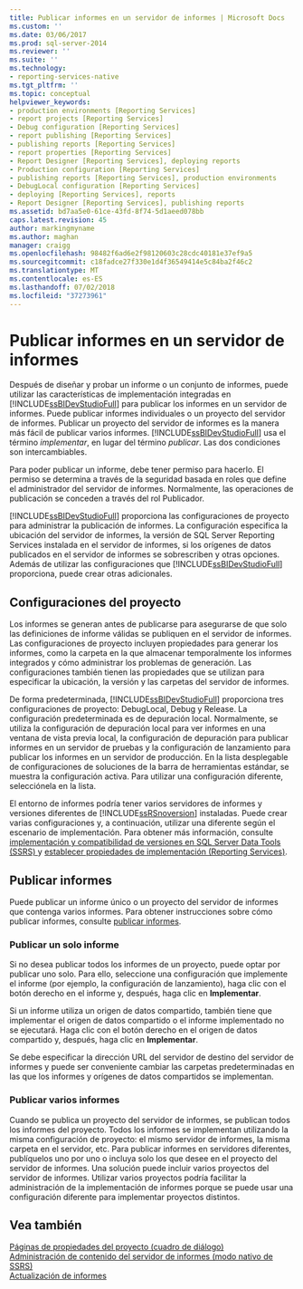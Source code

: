 ```yaml
---
title: Publicar informes en un servidor de informes | Microsoft Docs
ms.custom: ''
ms.date: 03/06/2017
ms.prod: sql-server-2014
ms.reviewer: ''
ms.suite: ''
ms.technology:
- reporting-services-native
ms.tgt_pltfrm: ''
ms.topic: conceptual
helpviewer_keywords:
- production environments [Reporting Services]
- report projects [Reporting Services]
- Debug configuration [Reporting Services]
- report publishing [Reporting Services]
- publishing reports [Reporting Services]
- report properties [Reporting Services]
- Report Designer [Reporting Services], deploying reports
- Production configuration [Reporting Services]
- publishing reports [Reporting Services], production environments
- DebugLocal configuration [Reporting Services]
- deploying [Reporting Services], reports
- Report Designer [Reporting Services], publishing reports
ms.assetid: bd7aa5e0-61ce-43fd-8f74-5d1aeed078bb
caps.latest.revision: 45
author: markingmyname
ms.author: maghan
manager: craigg
ms.openlocfilehash: 98482f6ad6e2f98120603c28cdc40181e37ef9a5
ms.sourcegitcommit: c18fadce27f330e1d4f36549414e5c84ba2f46c2
ms.translationtype: MT
ms.contentlocale: es-ES
ms.lasthandoff: 07/02/2018
ms.locfileid: "37273961"
---
```

# <a name="publishing-reports-to-a-report-server"></a>Publicar informes en un servidor de informes
  Después de diseñar y probar un informe o un conjunto de informes, puede utilizar las características de implementación integradas en [!INCLUDE[ssBIDevStudioFull](../../includes/ssbidevstudiofull-md.md)] para publicar los informes en un servidor de informes. Puede publicar informes individuales o un proyecto del servidor de informes. Publicar un proyecto del servidor de informes es la manera más fácil de publicar varios informes. [!INCLUDE[ssBIDevStudioFull](../../includes/ssbidevstudiofull-md.md)] usa el término *implementar*, en lugar del término *publicar*. Las dos condiciones son intercambiables.  
  
 Para poder publicar un informe, debe tener permiso para hacerlo. El permiso se determina a través de la seguridad basada en roles que define el administrador del servidor de informes. Normalmente, las operaciones de publicación se conceden a través del rol Publicador.  
  
 [!INCLUDE[ssBIDevStudioFull](../../includes/ssbidevstudiofull-md.md)] proporciona las configuraciones de proyecto para administrar la publicación de informes. La configuración especifica la ubicación del servidor de informes, la versión de SQL Server Reporting Services instalada en el servidor de informes, si los orígenes de datos publicados en el servidor de informes se sobrescriben y otras opciones. Además de utilizar las configuraciones que [!INCLUDE[ssBIDevStudioFull](../../includes/ssbidevstudiofull-md.md)] proporciona, puede crear otras adicionales.  
  
## <a name="project-configurations"></a>Configuraciones del proyecto  
 Los informes se generan antes de publicarse para asegurarse de que solo las definiciones de informe válidas se publiquen en el servidor de informes. Las configuraciones de proyecto incluyen propiedades para generar los informes, como la carpeta en la que almacenar temporalmente los informes integrados y cómo administrar los problemas de generación. Las configuraciones también tienen las propiedades que se utilizan para especificar la ubicación, la versión y las carpetas del servidor de informes.  
  
 De forma predeterminada, [!INCLUDE[ssBIDevStudioFull](../../includes/ssbidevstudiofull-md.md)] proporciona tres configuraciones de proyecto: DebugLocal, Debug y Release. La configuración predeterminada es de depuración local. Normalmente, se utiliza la configuración de depuración local para ver informes en una ventana de vista previa local, la configuración de depuración para publicar informes en un servidor de pruebas y la configuración de lanzamiento para publicar los informes en un servidor de producción. En la lista desplegable de configuraciones de soluciones de la barra de herramientas estándar, se muestra la configuración activa. Para utilizar una configuración diferente, selecciónela en la lista.  
  
 El entorno de informes podría tener varios servidores de informes y versiones diferentes de [!INCLUDE[ssRSnoversion](../../includes/ssrsnoversion-md.md)] instaladas. Puede crear varias configuraciones y, a continuación, utilizar una diferente según el escenario de implementación. Para obtener más información, consulte [implementación y compatibilidad de versiones en SQL Server Data Tools &#40;SSRS&#41; ](../tools/deployment-and-version-support-in-sql-server-data-tools-ssrs.md) y [establecer propiedades de implementación &#40;Reporting Services&#41;](../tools/set-deployment-properties-reporting-services.md).  
  
## <a name="publishing-reports"></a>Publicar informes  
 Puede publicar un informe único o un proyecto del servidor de informes que contenga varios informes. Para obtener instrucciones sobre cómo publicar informes, consulte [publicar informes](../publish-reports.md).  
  
### <a name="publishing-a-single-report"></a>Publicar un solo informe  
 Si no desea publicar todos los informes de un proyecto, puede optar por publicar uno solo. Para ello, seleccione una configuración que implemente el informe (por ejemplo, la configuración de lanzamiento), haga clic con el botón derecho en el informe y, después, haga clic en **Implementar**.  
  
 Si un informe utiliza un origen de datos compartido, también tiene que implementar el origen de datos compartido o el informe implementado no se ejecutará. Haga clic con el botón derecho en el origen de datos compartido y, después, haga clic en **Implementar**.  
  
 Se debe especificar la dirección URL del servidor de destino del servidor de informes y puede ser conveniente cambiar las carpetas predeterminadas en las que los informes y orígenes de datos compartidos se implementan.  
  
### <a name="publishing-multiple-reports"></a>Publicar varios informes  
 Cuando se publica un proyecto del servidor de informes, se publican todos los informes del proyecto. Todos los informes se implementan utilizando la misma configuración de proyecto: el mismo servidor de informes, la misma carpeta en el servidor, etc. Para publicar informes en servidores diferentes, publíquelos uno por uno o incluya solo los que desee en el proyecto del servidor de informes. Una solución puede incluir varios proyectos del servidor de informes. Utilizar varios proyectos podría facilitar la administración de la implementación de informes porque se puede usar una configuración diferente para implementar proyectos distintos.  
  
## <a name="see-also"></a>Vea también  
 [Páginas de propiedades del proyecto (cuadro de diálogo)](../tools/project-property-pages-dialog-box.md)   
 [Administración de contenido del servidor de informes &#40;modo nativo de SSRS&#41;](../report-server/report-server-content-management-ssrs-native-mode.md)   
 [Actualización de informes](../install-windows/upgrade-reports.md)  
  
  
